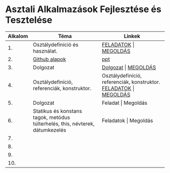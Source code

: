 # Asztali Alkalmazások Fejlesztése és Tesztelése
<table>
    <thead>
        <tr>
            <th>Alkalom</th>
            <th>Téma</th>
            <th>Linkek</th>
        </tr>
    </thead>
    <tbody>
        <tr>
            <td>1.</td>
            <td>Osztálydefiníció és használat.</td>
            <td><a href="https://github.com/czegledi-david/Asztali_alkalmazasok_fejlesztese_13evfolyam/blob/ab3e785edb24981ae4ae11bc273d7a8268a90ac0/1.alkalom/Csharp-gyak_04.pdf">FELADATOK</a> | <a href="https://github.com/czegledi-david/Asztali_alkalmazasok_fejlesztese_13evfolyam/blob/d3abbf87617751af7b248f014b2b3fafc7a3f2ba/1.alkalom/Program.cs">MEGOLDÁS</a></td>
        </tr>
        <tr>
            <td>2.</td>
            <td><a href="https://www.w3schools.com/git/default.asp?remote=github">Github alapok</a></td>
            <td><a href="https://github.com/czegledi-david/Asztali_alkalmazasok_fejlesztese_13evfolyam/blob/06cf98899bcc0f810260599a6f41c11ec9c33575/2.%20alkalom/Git.pdf">ppt</a></td>
        </tr>
        <tr>
            <td>3.</td>
            <td>Dolgozat</td>
            <td><a href="https://github.com/czegledi-david/Asztali_alkalmazasok_fejlesztese_13evfolyam/blob/de0e0ddce30b02572229f22d01d06f2272395022/3.alkalom/Dolgozat.txt">Dolgozat</a> | <a href="https://github.com/czegledi-david/Asztali_alkalmazasok_fejlesztese_13evfolyam/blob/de0e0ddce30b02572229f22d01d06f2272395022/3.alkalom/Program.cs">MEGOLDÁS</a></td>
        </tr>
        <tr>
            <td>4.</td>
            <td>Osztálydefiníció, referenciák, konstruktor.</td>
            <td>Osztálydefiníció, referenciák, konstruktor. <a href="https://github.com/czegledi-david/Asztali_alkalmazasok_fejlesztese_13evfolyam/blob/de0e0ddce30b02572229f22d01d06f2272395022/4.alkalom/Csharp-gyak_04.pdf">FELADATOK</a> | <a href="https://github.com/czegledi-david/Asztali_alkalmazasok_fejlesztese_13evfolyam/blob/de0e0ddce30b02572229f22d01d06f2272395022/4.alkalom/Program.cs">MEGOLDÁS</a></td>
        </tr>
        <tr>
            <td>5.</td>
            <td>Dolgozat</td>
            <td>Feladat | Megoldás</td>
        </tr>
        <tr>
            <td>6.</td>
            <td>Statikus és konstans tagok, metódus túlterhelés, this, névterek, dátumkezelés</td>
            <td>Feladatok | Megoldás</td>
        </tr>
        <tr>
            <td>7.</td>
            <td></td>
            <td></td>
        </tr>
        <tr>
            <td>8.</td>
            <td></td>
            <td></td>
        </tr>
        <tr>
            <td>9.</td>
            <td></td>
            <td></td>
        </tr>
        <tr>
            <td>10.</td>
            <td></td>
            <td></td>
        </tr>
    </tbody>
</table>
